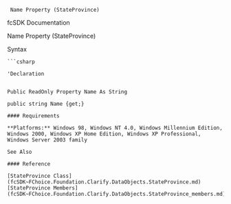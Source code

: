 ﻿     Name Property (StateProvince)                                                   

fcSDK Documentation

Name Property (StateProvince)

Syntax

```vbnet
```csharp

'Declaration
 

Public ReadOnly Property Name As String

public string Name {get;}

#### Requirements

**Platforms:** Windows 98, Windows NT 4.0, Windows Millennium Edition, Windows 2000, Windows XP Home Edition, Windows XP Professional, Windows Server 2003 family

See Also

#### Reference

[StateProvince Class](fcSDK~FChoice.Foundation.Clarify.DataObjects.StateProvince.md)  
[StateProvince Members](fcSDK~FChoice.Foundation.Clarify.DataObjects.StateProvince_members.md)